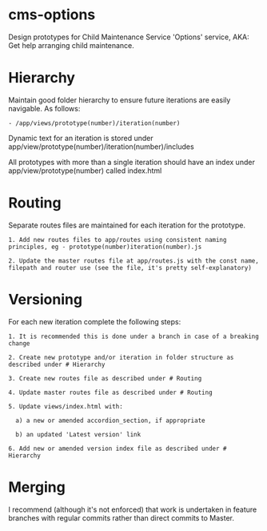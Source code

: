 # cms-options
Design prototypes for Child Maintenance Service 'Options' service, AKA: Get help arranging child maintenance.


# Hierarchy
  Maintain good folder hierarchy to ensure future iterations are easily navigable. As follows:

    - /app/views/prototype(number)/iteration(number)

  Dynamic text for an iteration is stored under app/view/prototype(number)/iteration(number)/includes

  All prototypes with more than a single iteration should have an index under app/view/prototype(number) called index.html


# Routing
  Separate routes files are maintained for each iteration for the prototype.

    1. Add new routes files to app/routes using consistent naming principles, eg - prototype(number)iteration(number).js

    2. Update the master routes file at app/routes.js with the const name, filepath and router use (see the file, it's pretty self-explanatory)


# Versioning
  For each new iteration complete the following steps:

    1. It is recommended this is done under a branch in case of a breaking change

    2. Create new prototype and/or iteration in folder structure as described under # Hierarchy

    3. Create new routes file as described under # Routing

    4. Update master routes file as described under # Routing

    5. Update views/index.html with:

      a) a new or amended accordion_section, if appropriate

      b) an updated 'Latest version' link

    6. Add new or amended version index file as described under # Hierarchy


# Merging
  I recommend (although it's not enforced) that work is undertaken in feature branches with regular commits rather than direct commits to Master.
